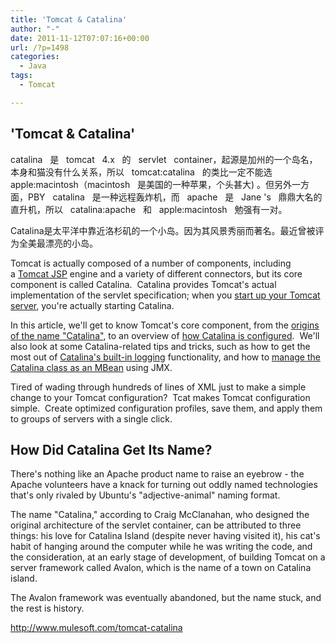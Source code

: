 ```yaml
---
title: 'Tomcat & Catalina'
author: "-"
date: 2011-11-12T07:07:16+00:00
url: /?p=1498
categories:
  - Java
tags:
  - Tomcat

---
```

## 'Tomcat & Catalina'
catalina   是   tomcat   4.x   的   servlet   container，起源是加州的一个岛名，本身和猫没有什么关系，所以   tomcat:catalina   的类比一定不能选   apple:macintosh（macintosh   是美国的一种苹果，个头甚大) 。但另外一方面，PBY   catalina   是一种远程轰炸机，而   apache   是   Jane 's   鼎鼎大名的直升机，所以   catalina:apache   和   apple:macintosh   勉强有一对。

Catalina是太平洋中靠近洛杉矶的一个小岛。因为其风景秀丽而著名。最近曾被评为全美最漂亮的小岛。

Tomcat is actually composed of a number of components, including a [Tomcat JSP][1] engine and a variety of different connectors, but its core component is called Catalina.  Catalina provides Tomcat's actual implementation of the servlet specification; when you [start up your Tomcat server][2], you're actually starting Catalina.

In this article, we'll get to know Tomcat's core component, from the [origins of the name "Catalina"][3], to an overview of [how Catalina is configured][4].  We'll also look at some Catalina-related tips and tricks, such as how to get the most out of [Catalina's built-in logging][5] functionality, and how to [manage the Catalina class as an MBean][6] using JMX.

  Tired of wading through hundreds of lines of XML just to make a simple change to your Tomcat configuration?  Tcat makes Tomcat configuration simple.  Create optimized configuration profiles, save them, and apply them to groups of servers with a single click.

## How Did Catalina Get Its Name?

There's nothing like an Apache product name to raise an eyebrow - the Apache volunteers have a knack for turning out oddly named technologies that's only rivaled by Ubuntu's "adjective-animal" naming format.

The name "Catalina," according to Craig McClanahan, who designed the original architecture of the servlet container, can be attributed to three things: his love for Catalina Island (despite never having visited it), his cat's habit of hanging around the computer while he was writing the code, and the consideration, at an early stage of development, of building Tomcat on a server framework called Avalon, which is the name of a town on Catalina island.

The Avalon framework was eventually abandoned, but the name stuck, and the rest is history.

<http://www.mulesoft.com/tomcat-catalina>

 [1]: http://www.mulesoft.com/tomcat-jsp
 [2]: http://www.mulesoft.com/tomcat-start
 [3]: http://www.mulesoft.com/tomcat-catalina#name
 [4]: http://www.mulesoft.com/tomcat-catalina#config
 [5]: http://www.mulesoft.com/tomcat-catalina#logging
 [6]: http://www.mulesoft.com/tomcat-catalina#mbean
